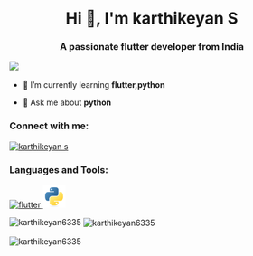<h1 align="center">Hi 👋, I'm karthikeyan S</h1>
<h3 align="center">A passionate flutter developer from India</h3>

<p align="left"> <img src="https://th.bing.com/th?q=GIS+Big+Data&w=120&h=120&c=1&rs=1&qlt=90&cb=1&dpr=1.3&pid=InlineBlock&mkt=en-IN&cc=IN&setlang=en&adlt=moderate&t=1&mw=247">

- 🌱 I’m currently learning **flutter,python**

- 💬 Ask me about **python**

<h3 align="left">Connect with me:</h3>
<p align="left">
<a href="https://linkedin.com/in/karthikeyan s" target="blank"><img align="center" src="https://raw.githubusercontent.com/rahuldkjain/github-profile-readme-generator/master/src/images/icons/Social/linked-in-alt.svg" alt="karthikeyan s" height="30" width="40" /></a>
</p>

<h3 align="left">Languages and Tools:</h3>
<p align="left"> <a href="https://flutter.dev" target="_blank" rel="noreferrer"> <img src="https://www.vectorlogo.zone/logos/flutterio/flutterio-icon.svg" alt="flutter" width="40" height="40"/> </a> <a href="https://www.python.org" target="_blank" rel="noreferrer"> <img src="https://raw.githubusercontent.com/devicons/devicon/master/icons/python/python-original.svg" alt="python" width="40" height="40"/> </a> </p>

<p><img align="left" src="https://github-readme-stats.vercel.app/api/top-langs?username=karthikeyan6335&show_icons=true&locale=en&layout=compact" alt="karthikeyan6335" /></p>

<p>&nbsp;<img align="center" src="https://github-readme-stats.vercel.app/api?username=karthikeyan6335&show_icons=true&locale=en" alt="karthikeyan6335" /></p>

<p><img align="center" src="https://github-readme-streak-stats.herokuapp.com/?user=karthikeyan6335&" alt="karthikeyan6335" /></p>
